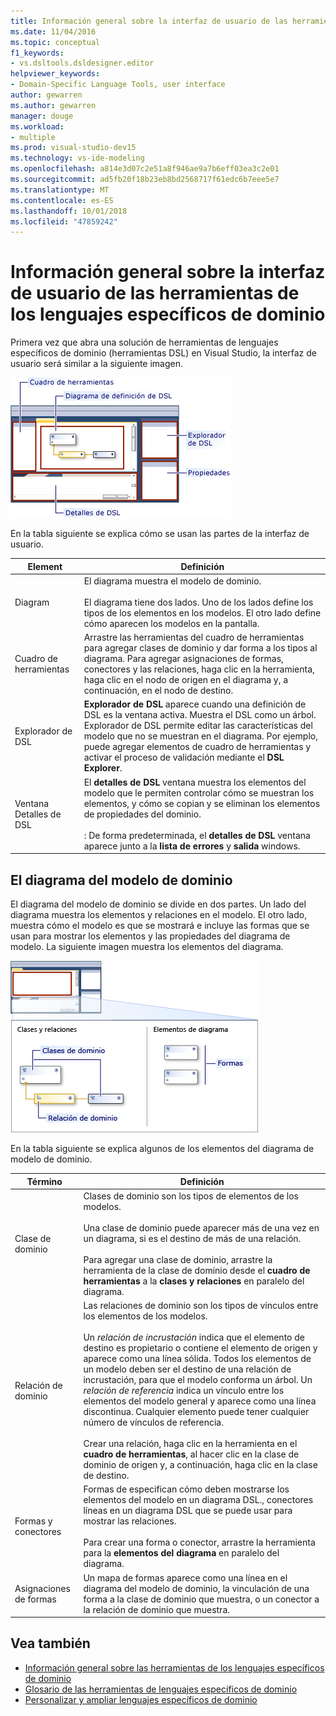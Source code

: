 ```yaml
---
title: Información general sobre la interfaz de usuario de las herramientas de los lenguajes específicos de dominio
ms.date: 11/04/2016
ms.topic: conceptual
f1_keywords:
- vs.dsltools.dsldesigner.editor
helpviewer_keywords:
- Domain-Specific Language Tools, user interface
author: gewarren
ms.author: gewarren
manager: douge
ms.workload:
- multiple
ms.prod: visual-studio-dev15
ms.technology: vs-ide-modeling
ms.openlocfilehash: a814e3d07c2e51a8f946ae9a7b6eff03ea3c2e01
ms.sourcegitcommit: ad5fb20f18b23eb8bd2568717f61edc6b7eee5e7
ms.translationtype: MT
ms.contentlocale: es-ES
ms.lasthandoff: 10/01/2018
ms.locfileid: "47859242"
---
```

# <a name="overview-of-the-domain-specific-language-tools-user-interface"></a>Información general sobre la interfaz de usuario de las herramientas de los lenguajes específicos de dominio
Primera vez que abra una solución de herramientas de lenguajes específicos de dominio (herramientas DSL) en Visual Studio, la interfaz de usuario será similar a la siguiente imagen.

 ![diseñador dsl](../modeling/media/dsl_designer.png)

 En la tabla siguiente se explica cómo se usan las partes de la interfaz de usuario.

|**Element**|**Definición**|
|-----------------|--------------------|
|Diagram|El diagrama muestra el modelo de dominio.<br /><br /> El diagrama tiene dos lados. Uno de los lados define los tipos de los elementos en los modelos. El otro lado define cómo aparecen los modelos en la pantalla.|
|Cuadro de herramientas|Arrastre las herramientas del cuadro de herramientas para agregar clases de dominio y dar forma a los tipos al diagrama. Para agregar asignaciones de formas, conectores y las relaciones, haga clic en la herramienta, haga clic en el nodo de origen en el diagrama y, a continuación, en el nodo de destino.|
|Explorador de DSL|**Explorador de DSL** aparece cuando una definición de DSL es la ventana activa. Muestra el DSL como un árbol. Explorador de DSL permite editar las características del modelo que no se muestran en el diagrama. Por ejemplo, puede agregar elementos de cuadro de herramientas y activar el proceso de validación mediante el **DSL Explorer**.|
|Ventana Detalles de DSL|El **detalles de DSL** ventana muestra los elementos del modelo que le permiten controlar cómo se muestran los elementos, y cómo se copian y se eliminan los elementos de propiedades del dominio.<br /><br /> : De forma predeterminada, el **detalles de DSL** ventana aparece junto a la **lista de errores** y **salida** windows.|

## <a name="the-domain-model-diagram"></a>El diagrama del modelo de dominio
 El diagrama del modelo de dominio se divide en dos partes. Un lado del diagrama muestra los elementos y relaciones en el modelo. El otro lado, muestra cómo el modelo es que se mostrará e incluye las formas que se usan para mostrar los elementos y las propiedades del diagrama de modelo. La siguiente imagen muestra los elementos del diagrama.

 ![diseñador dsl con carril (cal](../modeling/media/dsl_desinger.png)

 En la tabla siguiente se explica algunos de los elementos del diagrama de modelo de dominio.

|**Término**|**Definición**|
|--------------|--------------------|
|Clase de dominio|Clases de dominio son los tipos de elementos de los modelos.<br /><br /> Una clase de dominio puede aparecer más de una vez en un diagrama, si es el destino de más de una relación.<br /><br /> Para agregar una clase de dominio, arrastre la herramienta de la clase de dominio desde el **cuadro de herramientas** a la **clases y relaciones** en paralelo del diagrama.|
|Relación de dominio|Las relaciones de dominio son los tipos de vínculos entre los elementos de los modelos.<br /><br /> Un *relación de incrustación* indica que el elemento de destino es propietario o contiene el elemento de origen y aparece como una línea sólida. Todos los elementos de un modelo deben ser el destino de una relación de incrustación, para que el modelo conforma un árbol. Un *relación de referencia* indica un vínculo entre los elementos del modelo general y aparece como una línea discontinua. Cualquier elemento puede tener cualquier número de vínculos de referencia.<br /><br /> Crear una relación, haga clic en la herramienta en el **cuadro de herramientas**, al hacer clic en la clase de dominio de origen y, a continuación, haga clic en la clase de destino.|
|Formas y conectores|Formas de especifican cómo deben mostrarse los elementos del modelo en un diagrama DSL., conectores líneas en un diagrama DSL que se puede usar para mostrar las relaciones.<br /><br /> Para crear una forma o conector, arrastre la herramienta para la **elementos del diagrama** en paralelo del diagrama.|
|Asignaciones de formas|Un mapa de formas aparece como una línea en el diagrama del modelo de dominio, la vinculación de una forma a la clase de dominio que muestra, o un conector a la relación de dominio que muestra.|

## <a name="see-also"></a>Vea también

- [Información general sobre las herramientas de los lenguajes específicos de dominio](../modeling/overview-of-domain-specific-language-tools.md)
- [Glosario de las herramientas de lenguajes específicos de dominio](http://msdn.microsoft.com/ca5e84cb-a315-465c-be24-76aa3df276aa)
- [Personalizar y ampliar lenguajes específicos de dominio](../modeling/customizing-and-extending-a-domain-specific-language.md)
